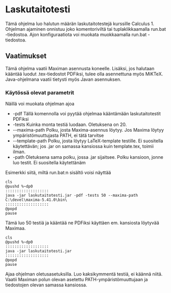 # Laskutaitotesti

Tämä ohjelma luo halutun määrän laskutaitotestejä kurssille Calculus 1. Ohjelman ajaminen onnistuu joko komentoriviltä tai 
tuplaklikkaamalla run.bat -tiedostoa. Ajon konfiguraatiota voi muokata muokkaamalla run.bat -tiedostoa.

## Vaatimukset
Tämä ohjelma vaatii Maximan asennusta koneelle. Lisäksi, jos halutaan kääntää luodut .tex-tiedostot PDFiksi, tulee olla
asennettuna myös MiKTeX. Java-ohjelmana vaatii tietysti myös Javan asennuksen.

### Käytössä olevat parametrit
Näillä voi muokata ohjelman ajoa
 - -pdf Tällä komennolla voi pyytää ohjelmaa kääntämään laskutaitotestit PDFiksi
 - -tests Kuinka monta testiä luodaan. Oletuksena on 20.
 - --maxima-path Polku, josta Maxima-asennus löytyy. Jos Maxima löytyy ympäristömuuttujasta PATH, ei tätä tarvitse
 - --template-path Polku, josta löytyy LaTeX-template testille. Ei suositella käytettävän; jos .jar on samassa kansiossa kuin template.tex, toimii ilman.
 - -path Oletuksena sama polku, jossa .jar sijaitsee. Polku kansioon, jonne luo testit. Ei suositella käytettänäm

Esimerkki siitä, miltä run.bat:n sisältö voisi näyttää
~~~
cls
@pushd %~dp0
:::::::::::::::::::
java -jar laskutaitotesti.jar -pdf -tests 50 --maxima-path C:\devel\maxima-5.41.0\bin\
:::::::::::::::::::
@popd
pause
~~~
Tämä luo 50 testiä ja kääntää ne PDFiksi käyttäen em. kansiosta löytyvää Maximaa.

~~~
cls
@pushd %~dp0
:::::::::::::::::::
java -jar laskutaitotesti.jar
:::::::::::::::::::
@popd
pause
~~~
Ajaa ohjelman oletusasetuksilla. Luo kaksikymmentä testiä, ei käännä niitä. Vaatii Maximan polun olevan asetettu PATH-ympäristömuuttujaan ja tiedostojen olevan samassa kansiossa.
